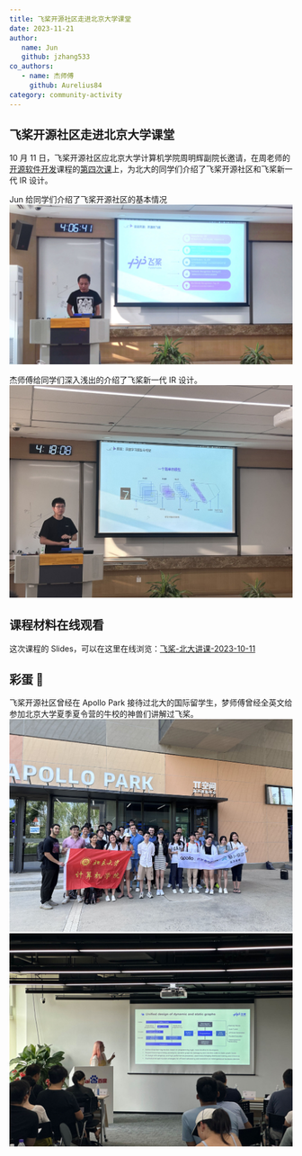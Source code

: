```yaml
---
title: 飞桨开源社区走进北京大学课堂
date: 2023-11-21
author:
   name: Jun
   github: jzhang533
co_authors:
   - name: 杰师傅
     github: Aurelius84
category: community-activity
---
```


## 飞桨开源社区走进北京大学课堂

10 月 11 日，飞桨开源社区应北京大学计算机学院周明辉副院长邀请，在周老师的[开源软件开发](https://github.com/osslab-pku/OSSDevelopment/)课程的[第四次课](https://github.com/osslab-pku/OSSDevelopment/blob/main/Syllabus.md#%E7%AC%AC4%E6%AC%A1%E8%AF%BE%E5%BC%80%E6%BA%90%E9%A1%B9%E7%9B%AEmaintainer%E5%88%86%E4%BA%AB%E5%85%B6%E7%BB%B4%E6%8A%A4%E5%BC%80%E5%8F%91%E7%9A%84%E7%BB%8F%E9%AA%8C%E5%A4%9A%E4%B8%AA%E9%A1%B9%E7%9B%AE%E5%BC%80%E6%8B%93%E8%A7%86%E9%87%8E%E4%B8%BA%E5%BC%80%E6%BA%90%E4%BB%BB%E5%8A%A1%E9%80%89%E6%8B%A9%E5%81%9A%E5%87%86%E5%A4%87--1011)上，为北大的同学们介绍了飞桨开源社区和飞桨新一代 IR 设计。

Jun 给同学们介绍了飞桨开源社区的基本情况
![jun-present](../images/pku-course/jun-present.jpg)

杰师傅给同学们深入浅出的介绍了飞桨新一代 IR 设计。
![jie-present](../images/pku-course/jie-present.jpg)

## 课程材料在线观看

这次课程的 Slides，可以在这里在线浏览：[飞桨-北大讲课-2023-10-11](https://www.canva.cn/design/DAFw1Af4GTA/ZA14Jubd__TNFeigpmacEg/view?utm_content=DAFw1Af4GTA&utm_campaign=designshare&utm_medium=link&utm_source=publishsharelink)

## 彩蛋 🎊

飞桨开源社区曾经在 Apollo Park 接待过北大的国际留学生，梦师傅曾经全英文给参加北京大学夏季夏令营的牛校的神兽们讲解过飞桨。
![apollo-park-all](../images/pku-course/apollo-park-all.jpg)
![apollo-park-meng-present](../images/pku-course/apollo-park-meng-present.jpg)
